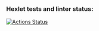 ### Hexlet tests and linter status:
[![Actions Status](https://github.com/Terenty-JS/frontend-project-46/workflows/hexlet-check/badge.svg)](https://github.com/Terenty-JS/frontend-project-46/actions)